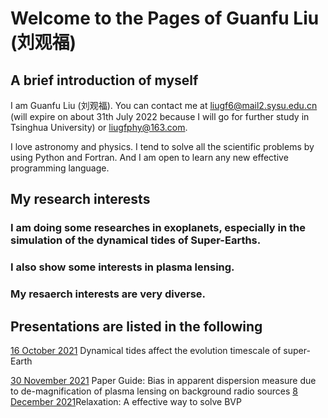 # Welcome to the Pages of Guanfu Liu (刘观福)

## A brief introduction of myself
I am Guanfu Liu (刘观福). You can contact me at liugf6@mail2.sysu.edu.cn (will expire on about 31th July 2022 because I will go for further study in Tsinghua University) or liugfphy@163.com.


I love astronomy and physics. I tend to solve all the scientific problems by using Python and Fortran. And I am open to learn any new effective programming language.

## My research interests
### I am doing some researches in exoplanets, especially in the simulation of the dynamical tides of Super-Earths.
### I also show some interests in plasma lensing.
### My resaerch interests are very diverse.


## Presentations are listed in the following
[16 October 2021](https://liuguanfu1120.github.io/Presentations/Dynamical_tides_SE.pdf) Dynamical tides affect the evolution timescale of super-Earth

[30 November 2021](https://liuguanfu1120.github.io/Presentations/Plasma_lensing.pdf) Paper Guide: Bias in apparent dispersion measure due to de-magnification of plasma lensing on background radio sources
[8 December 2021](https://liuguanfu1120.github.io/Presentations/Relaxation_new.pdf)Relaxation: A effective way to solve BVP
